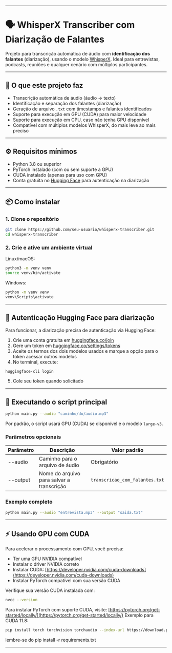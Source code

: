

---

# 🗣️ WhisperX Transcriber com Diarização de Falantes

Projeto para transcrição automática de áudio com **identificação dos falantes** (diarização), usando o modelo [WhisperX](https://github.com/m-bain/whisperx). Ideal para entrevistas, podcasts, reuniões e qualquer cenário com múltiplos participantes.

---

## 📌 O que este projeto faz

* Transcrição automática de áudio (áudio → texto)
* Identificação e separação dos falantes (diarização)
* Geração de arquivo `.txt` com timestamps e falantes identificados
* Suporte para execução em GPU (CUDA) para maior velocidade
* Suporte para execução em CPU, caso não tenha GPU disponível
* Compatível com múltiplos modelos WhisperX, do mais leve ao mais preciso

---

## ⚙️ Requisitos mínimos

* Python 3.8 ou superior
* PyTorch instalado (com ou sem suporte a GPU)
* CUDA instalado (apenas para uso com GPU)
* Conta gratuita no [Hugging Face](https://huggingface.co/join) para autenticação na diarização

---

## 📦 Como instalar

### 1. Clone o repositório

```bash
git clone https://github.com/seu-usuario/whisperx-transcriber.git
cd whisperx-transcriber
```

### 2. Crie e ative um ambiente virtual

Linux/macOS:

```bash
python3 -m venv venv
source venv/bin/activate
```

Windows:

```bash
python -m venv venv
venv\Scripts\activate
```

---

## 🔐 Autenticação Hugging Face para diarização

Para funcionar, a diarização precisa de autenticação via Hugging Face:

1. Crie uma conta gratuita em [huggingface.co/join](https://huggingface.co/join)
2. Gere um token em [huggingface.co/settings/tokens](https://huggingface.co/settings/tokens)
3. Aceite os termos dos dois modelos usados e marque a opção para o token acessar outros modelos
4. No terminal, execute:

```bash
huggingface-cli login
```

5. Cole seu token quando solicitado

---

## 🚀 Executando o script principal

```bash
python main.py --audio "caminho/do/audio.mp3"
```

Por padrão, o script usará GPU (CUDA) se disponível e o modelo `large-v3`.

### Parâmetros opcionais

| Parâmetro | Descrição                                 | Valor padrão                   |
| --------- | ----------------------------------------- | ------------------------------ |
| --audio   | Caminho para o arquivo de áudio           | Obrigatório                    |
| --output  | Nome do arquivo para salvar a transcrição | `transcricao_com_falantes.txt` |

### Exemplo completo

```bash
python main.py --audio "entrevista.mp3" --output "saida.txt"
```

---

## ⚡ Usando GPU com CUDA

Para acelerar o processamento com GPU, você precisa:

* Ter uma GPU NVIDIA compatível
* Instalar o driver NVIDIA correto
* Instalar CUDA: [https://developer.nvidia.com/cuda-downloads](https://developer.nvidia.com/cuda-downloads)
* Instalar PyTorch compatível com sua versão CUDA

Verifique sua versão CUDA instalada com:

```bash
nvcc --version
```

Para instalar PyTorch com suporte CUDA, visite: [https://pytorch.org/get-started/locally/](https://pytorch.org/get-started/locally/)
Exemplo para CUDA 11.8:

```bash
pip install torch torchvision torchaudio --index-url https://download.pytorch.org/whl/cu118
```

lembre-se do pip install -r requirements.txt

---




